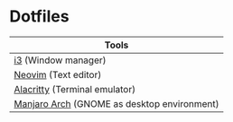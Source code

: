 # Dotfiles

| Tools						  |
|-------------------------------------------------|
| [i3][] (Window manager)                     	  |
| [Neovim][] (Text editor)                    	  |
| [Alacritty][] (Terminal emulator)           	  |
| [Manjaro Arch][] (GNOME as desktop environment) |

[i3]: https://i3wm.org/
[Neovim]: https://neovim.io/
[Alacritty]: https://alacritty.org/
[Manjaro Arch]: https://manjaro.org/
